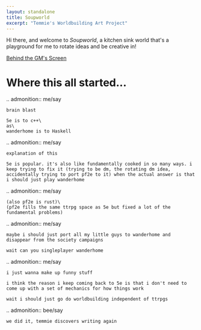 ```yaml
---
layout: standalone
title: Soupworld
excerpt: "Temmie's Worldbuilding Art Project"
---
```


Hi there, and welcome to _Soupworld_, a kitchen sink world that's a playground for me to rotate ideas and be creative in!

<div class="paper">
	<a href="gm-screen">Behind the GM's Screen</a>
</div>

# Where this all started...

.. admonition:: me/say

	brain blast

	5e is to c++\
	as\
	wanderhome is to Haskell

.. admonition:: me/say

	explanation of this

	5e is popular. it's also like fundamentally cooked in so many ways. i keep trying to fix it (trying to be dm, the rotating dm idea, accidentally trying to port pf2e to it) when the actual answer is that i should just play wanderhome

.. admonition:: me/say

	(also pf2e is rust)\
	(pf2e fills the same ttrpg space as 5e but fixed a lot of the fundamental problems)

.. admonition:: me/say

	maybe i should just port all my little guys to wanderhome and disappear from the society campaigns

	wait can you singleplayer wanderhome

.. admonition:: me/say

	i just wanna make up funny stuff

	i think the reason i keep coming back to 5e is that i don't need to come up with a set of mechanics for how things work

	wait i should just go do worldbuilding independent of ttrpgs

.. admonition:: bee/say

	we did it, temmie discovers writing again
